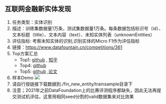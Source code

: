 ## 互联网金融新实体发现

1. 任务类型：实体识别
2. 描述：训练集数据量1万条，测试集数据量1万条。每条数据包括标识号（id）、文本标题（title）、文本内容（text）、未知实体列表（unknownEntities）
3. 评估指标: 考察未知实体的识别,识别实体的Micro F1作为评估指标
4. 链接：https://www.datafountain.cn/competitions/361
5. Top方案汇总
    - Top1: [github](https://github.com/ChileWang0228/Deep-Learning-With-Python/tree/master/chapter8) 
    , [知乎](https://zhuanlan.zhihu.com/p/100884995)
    - Top4: [github](https://github.com/rebornZH/2019-CCF-BDCI-NLP)
    - Top5: [github](https://github.com/light8lee/2019-BDCI-FinancialEntityDiscovery) ,[论文](https://github.com/light8lee/2019-BDCI-FinancialEntityDiscovery/blob/master/resources/paper.pdf)
 6. 样本Demo
 ![](https://files.mdnice.com/user/8955/9cb3c958-48d0-47db-a2ec-ae0998f01674.png)
 7. 请自行按链接下载数据到./fin_new_entity/trainsample目录下
 8. 注意；2021年之前DataFoundation上的比赛评测程序都缺失，因此无法再提交测试机评估，这里用相同seed分割的valid数据集来对比效果
